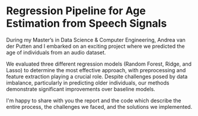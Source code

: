 # Regression Pipeline for Age Estimation from Speech Signals
During my Master’s in Data Science & Computer Engineering, Andrea van der Putten and I embarked on an exciting project where we predicted the age of individuals from an audio dataset.

We evaluated three different regression models (Random Forest, Ridge, and Lasso) to determine the most effective approach, with preprocessing and feature extraction playing a crucial role. Despite challenges posed by data imbalance, particularly in predicting older individuals, our methods demonstrate significant improvements over baseline models. 

I'm happy to share with you the report and the code which describe the entire process, the challenges we faced, and the solutions we implemented.
